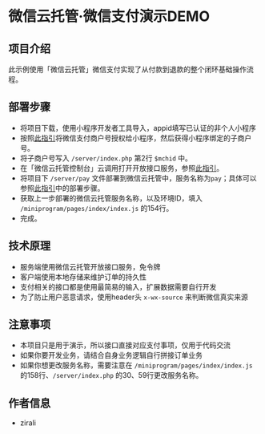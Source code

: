 # 微信云托管·微信支付演示DEMO

## 项目介绍
此示例使用「微信云托管」微信支付实现了从付款到退款的整个闭环基础操作流程。

## 部署步骤
- 将项目下载，使用小程序开发者工具导入，appid填写已认证的非个人小程序
- 按照[此指引](https://developers.weixin.qq.com/miniprogram/dev/wxcloudrun/src/guide/weixin/pay.html)将微信支付商户号授权给小程序，然后获得小程序绑定的子商户号。
- 将子商户号写入 `/server/index.php` 第2行 `$mchid` 中。
- 在「微信云托管控制台」云调用打开开放接口服务，参照[此指引](https://developers.weixin.qq.com/miniprogram/dev/wxcloudrun/src/guide/weixin/open.html)。
- 将项目下 `/server/pay` 文件部署到微信云托管中，服务名称为`pay`；具体可以参照[此指引](https://developers.weixin.qq.com/miniprogram/dev/wxcloudrun/src/quickstart/custom/)中的部署步骤。
- 获取上一步部署的微信云托管服务名称，以及环境ID，填入 `/miniprogram/pages/index/index.js` 的154行。
- 完成。

## 技术原理
- 服务端使用微信云托管开放接口服务，免令牌
- 客户端使用本地存储来维护订单的持久性
- 支付相关的接口都是使用最简易的输入，扩展数据需要自行开发
- 为了防止用户恶意请求，使用header头 `x-wx-source` 来判断微信真实来源

## 注意事项
- 本项目只是用于演示，所以接口直接对应支付事项，仅用于代码交流
- 如果你要开发业务，请结合自身业务逻辑自行拼接订单业务
- 如果你想更改服务名称，需要注意在 `/miniprogram/pages/index/index.js` 的158行、`/server/index.php` 的30、59行更改服务名称。

## 作者信息
- zirali